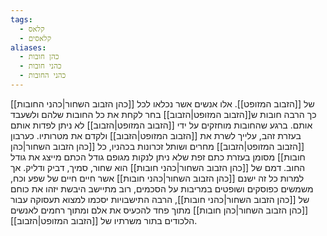 ```yaml
---
tags:
  - קלאס
  - קלאסים
aliases:
  - כהן חובות
  - כהני חובות
  - כהני החובות
---
```

[[כהן הזבוב השחור|כהני החובות]] של [[הזבוב המזופט]].
אלו אנשים אשר נכלאו לכל כך הרבה חובות ש[[הזבוב המזופט|הזבוב]] בחר לקחת את כל החובות שלהם ולשעבד אותם.
ברגע שהחובות מוחזקים על ידי [[הזבוב המזופט|הזבוב]] לא ניתן לפדות אותם בעזרת זהב, עלייך לשרת את [[הזבוב המזופט|הזבוב]] ולקדם את מטרותיו. כערבון [[הזבוב המזופט|הזבוב]] מחרים ושותל זכרונות בכהניו,  כל [[כהן הזבוב השחור|כהן חובות]] מסומן בעזרת כתם זפת שלא ניתן לנקות מגופם גודל הכתם מייצג את גודל החוב. דמם של [[כהן הזבוב השחור|כהני חובות]] הוא שחור, סמיך, דביק ודליק.
אך למרות כל זה ישנם [[כהן הזבוב השחור|כהני חובות]] אשר חיים חיים של שפע וכח, משמשים כפוסקים ושופטים במריבות על הסכמים, רוב מתיישב היבשת יזהו את כוחם של [[כהן הזבוב השחור|כהני חובות]], הרבה התישבויות יסכמו למצוא תעסוקה עבור [[כהן הזבוב השחור|כהן חובות]] מתוך פחד להכעיס את אלם ומתוך רחמים לאנשים הלכודים בתור משרתיו של [[הזבוב המזופט|הזבוב]].
